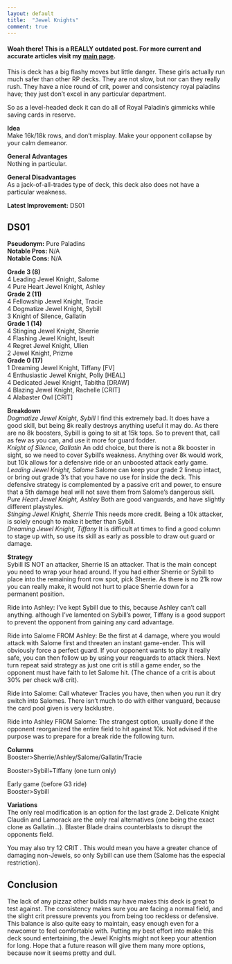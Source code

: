 ```yaml
---
layout: default
title:  "Jewel Knights"
comment: true
---
```


####  Woah there! This is a REALLY outdated post. For more current and accurate articles visit my [main page](/cfvg).

<p>This is deck has a big flashy moves but little danger. These girls actually run much safer than other RP decks. They are not slow, but nor can they really rush. They have a nice round of crit, power and consistency royal paladins have; they just don&#8217;t excel in any particular department.</p>
<p>So as a level-headed deck it can do all of Royal Paladin&#8217;s gimmicks while saving cards in reserve.</p>
<p><strong>Idea</strong><br />
Make 16k/18k rows, and don&#8217;t misplay. Make your opponent collapse by your calm demeanor.</p>
<p><strong>General Advantages</strong><br />
Nothing in particular.</p><!-- more -->
<p><strong>General Disadvantages</strong><br />
As a jack-of-all-trades type of deck, this deck also does not have a particular weakness.</p>
<p><strong>Latest Improvement:</strong> DS01</p>
<h2>DS01</h2>
<p><strong>Pseudonym:</strong> Pure Paladins<br />
<strong>Notable Pros:</strong> N/A<br />
<strong>Notable Cons:</strong> N/A</p>
<p><strong>Grade 3 (8)</strong><br />
4 Leading Jewel Knight, Salome<br />
4 Pure Heart Jewel Knight, Ashley<br />
<strong>Grade 2 (11)</strong><br />
4 Fellowship Jewel Knight, Tracie<br />
4 Dogmatize Jewel Knight, Sybill<br />
3 Knight of Silence, Gallatin<br />
<strong>Grade 1 (14)</strong><br />
4 Stinging Jewel Knight, Sherrie<br />
4 Flashing Jewel Knight, Iseult<br />
4 Regret Jewel Knight, Ulien<br />
2 Jewel Knight, Prizme<br />
<strong>Grade 0 (17)</strong><br />
1 Dreaming Jewel Knight, Tiffany [FV]<br />
4 Enthusiastic Jewel Knight, Polly [HEAL]<br />
4 Dedicated Jewel Knight, Tabitha [DRAW]<br />
4 Blazing Jewel Knight, Rachelle [CRIT]<br />
4 Alabaster Owl [CRIT]</p>
<p><strong>Breakdown</strong><br />
<em>Dogmatize Jewel Knight, Sybill</em> I find this extremely bad. It does have a good skill, but being 8k really destroys anything useful it may do. As there are no 8k boosters, Sybill is going to sit at 15k tops. So to prevent that, call as few as you can, and use it more for guard fodder.<br />
<em>Knight of Silence, Gallatin</em> An odd choice, but there is not a 8k booster in sight, so we need to cover Sybill&#8217;s weakness. Anything over 8k would work, but 10k allows for a defensive ride or an unboosted attack early game.<br />
<em>Leading Jewel Knight, Salome</em> Salome can keep your grade 2 lineup intact, or bring out grade 3&#8217;s that you have no use for inside the deck. This defensive strategy is complemented by a passive crit and power, to ensure that a 5th damage heal will not save them from Salome&#8217;s dangerous skill.<br />
<em>Pure Heart Jewel Knight, Ashley</em> Both are good vanguards, and have slightly different playstyles.<br />
<em>Stinging Jewel Knight, Sherrie</em> This needs more credit. Being a 10k attacker, is solely enough to make it better than Sybill.<br />
<em>Dreaming Jewel Knight, Tiffany </em>It is difficult at times to find a good column to stage up with, so use its skill as early as possible to draw out guard or damage.</p>
<p><strong>Strategy</strong><br />
Sybill IS NOT an attacker, Sherrie IS an attacker. That is the main concept you need to wrap your head around. If you had either Sherrie or Sybill to place into the remaining front row spot, pick Sherrie. As there is no 21k row you can really make, it would not hurt to place Sherrie down for a permanent position.</p>
<p>Ride into Ashley: I&#8217;ve kept Sybill due to this, because Ashley can&#8217;t call anything. although I&#8217;ve lamented on Sybill&#8217;s power, Tiffany is a good support to prevent the opponent from gaining any card advantage.</p>
<p>Ride into Salome FROM Ashley: Be the first at 4 damage,  where you would attack with Salome first and threaten an instant game-ender. This will obviously force a perfect guard. If your opponent wants to play it really safe, you can then follow up by using your reaguards to attack thiers. Next turn repeat said strategy as just one crit is still a game ender, so the opponent must have faith to let Salome hit. (The chance of a crit is about 30% per check w/8 crit).</p>
<p>Ride into Salome: Call whatever Tracies you have, then when you run it dry switch into Salomes. There isn&#8217;t much to do with either vanguard, because the card pool given is very lacklustre.</p>
<p>Ride into Ashley FROM Salome: The strangest option, usually done if the opponent reorganized the entire field to hit against 10k. Not advised if the purpose was to prepare for a break ride the following turn.</p>
<p><strong>Columns</strong><br />
Booster&gt;Sherrie/Ashley/Salome/Gallatin/Tracie</p>
<p>Booster&gt;Sybill+Tiffany (one turn only)</p>
<p>Early game (before G3 ride)<br />
Booster&gt;Sybill</p>
<p><strong>Variations</strong><br />
The only real modification is an option for the last grade 2. Delicate Knight Claudin and Lamorack are the only real alternatives (one being the exact clone as Gallatin&#8230;). Blaster Blade drains counterblasts to disrupt the opponents field.</p>
<p>You may also try 12 CRIT . This would mean you have a greater chance of damaging non-Jewels, so only Sybill can use them (Salome has the especial restriction).</p>
<h2>Conclusion</h2>
<p>The lack of any pizzaz other builds may have makes this deck is great to test against. The consistency makes sure you are facing a normal field, and the slight crit pressure prevents you from being too reckless or defensive. This balance is also quite easy to maintain, easy enough even for a newcomer to feel comfortable with. Putting my best effort into make this deck sound entertaining, the Jewel Knights might not keep your attention for long. Hope that a future reason will give them many more options, because now it seems pretty and dull.<i class="fa fa-stop"></i></p>
